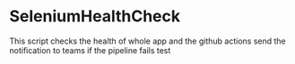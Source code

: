 # SeleniumHealthCheck
This script checks the health of whole app and the github actions send the notification to teams if the pipeline fails test
